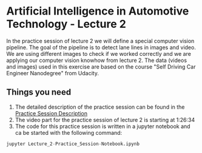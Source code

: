 # Artificial Intelligence in Automotive Technology - Lecture 2

In the practice session of lecture 2 we will define a special computer vision pipeline. The goal of the pipeline is to detect lane lines in images and video. We are using different images to check if we worked correctly and we are applying our computer vision knowhow from lecture 2. The data (videos and images) used in this exercise are based on the course "Self Driving Car Engineer Nanodegree" from Udacity.


## Things you need

1. The detailed description of the practice session can be found in the [Practice Session Description](https://github.com/TUMFTM/Lecture_AI_in_Automotive_Technology/blob/master/Lecture%202/Lecture_2-Practice_Session_Slides.pdf)
2. The video part for the practice session of lecture 2 is starting at 1:26:34
3. The code for this practice session is written in a jupyter notebook and ca be started with the following command:
```python
jupyter Lecture_2-Practice_Session-Notebook.ipynb
```
